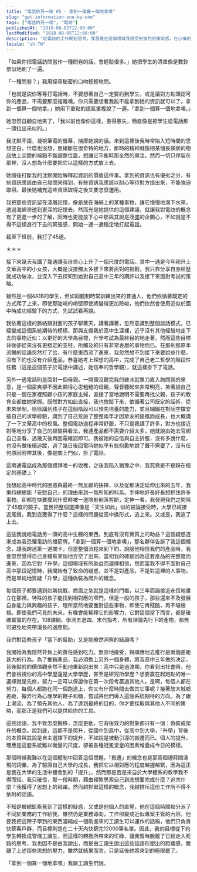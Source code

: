 ```yaml
---
title: "電話的另一端 #5 - 拿到一個算一個地拿噢"
slug: "get-information-one-by-one"
tags: ["電話的另一端", "電訪"]
publishedAt: "2018-08-05T12:00:00"
lastModified: "2018-08-05T12:00:00"
description: "從電訪的工作開始思考，我發覺在這個場域我感受到強烈的衝突感，在心情的矛盾中我理解到，所謂的「升學」只不過是偽裝成爬升的虛假概念"
locale: "zh-TW"
---
```


「如果你把電話訪問當作一種問卷的話，會輕鬆很多。」她把學生的清單像是數鈔票似地刷了一遍。

「一種問卷？」我用探尋秘密的口吻輕輕地問。

「也就是説你等等打電話時，不要想著自己一定要約到學生，或是讓對方點頭認可你的產品，不需要那麼複雜噢。你只需要想著我能不能拿到她的資訊就可以了。拿到一個算一個地拿。」她用下重點的語氣重複說了一遍。「拿到一個算一個地拿噢。」

她忽然自顧自地笑了，「我以前也像你這樣，患得患失，簡直像是把學生從電話那一頭拉出來似的。」

我沈默不語，凝視筆電的螢幕，揣摩她說的話。來到這裡後我時常陷入短時間的思想空白，什麼也沒想，思緒斷在很奇特的地方，那時的精神就像把某個長條狀的物品放上尖銳的端點不斷調整位置，想讓它平衡時那全然的專注。然而一切只停留在那裡，沒人想為什麼要把它以這樣的方式放上去。

她隨後打斷我的沈默開始解釋起資訊的價值這件事。拿到的資訊也有優劣之分，有些資訊應該由自己發問來得到，有些資訊我應該以耐心等待對方提出來，不能強迫取得。最後她補充這些資訊取得之後又要怎麼運用。

我把那些資訊留在淺層記憶，像是放在海綿上的某種事物，讓它慢慢地滴下水來，透過海綿滲透到更深的記憶去。然而光是她提供的這個建議，就讓我對電訪的概念有了更進一步的了解，同時也更能放下心中那與其說是茂盛的企圖心，不如說是不得不這樣進行下去的緊張感，開始一通一通穩定地打起電話。

截至下班前，我打了45通。

＊＊＊

接下來幾天我講了幾通讓我自信心上升了一個尺度的電話。其中一通是今年剛升上文華高中的小女孩，大概是沒接觸太多接下來將面對的挑戰，我只靠分享自身經歷就成功破冰，並深入下去探知到她對自己高中三年的期許以及接下來面對考試的策略。

雖然是一個4A1B的學生，但如同體制時常訓練出來的普通人，他們依循著既定的方式爬了上來，即使那陡峭的峭壁即使將變得更加險峻，他們依然會使用近似於國中時成功經驗下的方式，先試試看再說。

我依著這樣的脈絡跟對面的孩子聊著天，講著講著，忽然意識到整個談話模式，已經變成這個系統期待的模樣，那與支撐我於高中生涯裡，近乎沒有其他經驗地走下去的事物近似：以更好的大學為目標，升學考試為最終目的地走著。然而這些目標背後卻從來沒有更穩定的支柱，所觸及的只有非常表層的事物而已。在那剎那原本流暢的話語突然打了岔，有什麼東西流了進來，我忽然想不到接下來要說些什麼，沒有下約也沒有介紹產品，恭喜她考上理想的高中，完成了自己老二哲學的階段性任務（這是這個孩子於電話中講述，她信奉的哲學觀），就這樣掛下了電話。

另外一通電話則是面對一個母親。一開頭沒聽完我的破冰就單刀直入詢問我的來意，是一個豪爽卻不因此顯得心思粗糙的母親，聲音聽起來非常明亮，笑著說自己只是一個在家裡照顧小孩的家庭主婦，直接了當地說明不需要再找父親，孩子的教育全都由她掌握。既然對方如此直接，我也放鬆下來，依循著公司既定的話術，從未來學制，徐徐講到孩子在這個階段可以預先培養的能力，並且細細在對話空擋安插自己的求學經驗，講到了自己荒唐了整整兩年才因摯友的提攜而成長，也大概講了一下文華高中的校風。整個電訪過程非常舒服，不只是我講了許多，對方也接近對等地分享了自己的經驗與看法，我連產品都不需要介紹太多，她就說由她去官網自己查看，過幾天後再回電確認即可。我被她的自信與自主折服，沒有多說什麼，也沒有做後續追蹤，過了幾日後回電時她似乎有些抱歉地說了聲不需要了，沒有任何原因附帶其後，像是關上門似，掛了電話。

這兩通電話成為那個禮拜唯一的收穫，之後我陷入猶豫之中，我究竟是不是踩在穩定的基礎上？

我想起高中時代的困惑與最終一無反顧的抉擇，以及從那決定延伸出來的五年，我秉持總總能「安慰自己」的理由來到一無所知的科系。手伸地好長好長想抓住許多事物，卻都在快要摸到什麼時被一道陰影俐落剪斷，定神一看，我發現我們之間隔了45度的鏡子。當我把整個選擇像是「天生如此」似的結論接受時，大學已經接近尾聲，我到底獲得了什麼？這樣的問題從高中換形式，追上來。又或是，我追了上去。

這些我說給電話另一頭的高中生聽的東西，到底有沒有實質上的助益？這個疑惑逐漸成為我恐懼電訪的擋箭牌。「拿到一個算一個地拿噢」，那名夥伴告訴了我這個概念，讓我跨過第一道關卡，但當整個流程來到下約、說服他相信我們的產品時，我會忽然覺得自己身體有某個地方空了出來。當初我的確是因為這套產品的完整度而進來，因為它對「升學」這個場域有所助益而選擇相信，然而當我不得不面對自己高中那段記憶時，我開始有了致命的疑惑，並不是對產品，不是對這裡的人事物，而是單純地質疑「升學」這種偽裝為爬升的概念。

每個孩子都要遇到如斯挑戰，燃眉之急就是這樣的門檻，以三年而論接近永恆地肅立在那裡。特殊的孩子能找到相對應的窄門，但是一般的孩子，那些還來不及發展自身能力與興趣的孩子，理所當然地要面對這些事物，即使它再殘酷，再不堪檢視。即使我們可見的未來，有機會能稀釋它的影響力，它對這個當下而言，都是確確實實的存在。108課綱、學測五選四、末代指考、所有理論先行下的產物，都無可避免地夾帶漫長的適應期。

我們對這些孩子「當下的幫助」又是能瞭然洞察的結論嗎？

我開始為我隱然背負上的責任感到吃力。無奈地接受，與順應地去推行是兩個差距甚大的行為。為了推銷產品，我必須換上另外一個身體，將我高中三年做的決定，背後黏附的價值觀全然不動地重新說出來：高中只是過渡期，你看到出社會時，他們會檢視你的高中學歷還是大學學歷，甚至是研究所學歷？想要贏在起跑點的唯一選擇就是先修，努力一定可以保證你在第一次段考贏過其他人。是啊，每個人都在努力，每個人都跑在同一個跑道上，你又有什麼時間去做其它事呢？接著放大城鄉差距，搬弄行為心理學的鞭子和糖，嘗試將他們導入這個系統期待的方向。為了跟上潮流、為了領先其他人、為了達到最終的目的，你才要採取與其他人不同的策略，而那正是我們可以提供給你的工具。

這些話語，我不管怎麼搬移，怎麼更動，它背後效力的對象都只有一個：偽裝成爬升的概念。說到底，這都不是爬升，從國中到高中，從高中到大學，「升學」背後的本質與其說是自主選擇下的提升，不如說是被動引導的搬遷而已。個人的提升，理應是這套系統難以衡量的尺度，卻被各種冠冕堂皇的因素堆疊成今日的模樣。

那個時候我難以在這個體制中回答這個問題，「搬遷」的概念也是那兩個禮拜間湧現的詞彙，為了驗證自己大學的成長，我把它以相對應的程度越握越緊，因為這正是我在大學的生活中體會到的「提升」，然而那是否是來自於大學體系的教學我不得而知。我只確信，那一段時期，藉由頻繁思索自己到底想要完成什麼？追求什麼？我獲得了思想上的飛躍。然而越抓緊這樣的概念，我越排斥這份工作所不得不依附的話語。

不知是被總監察覺到了這樣的疑惑，又或是他個人的直覺，他在這個時間點分派了不同於業務的工作給我，雖然仍是業務導向，工作卻變成近似專案主管的內容。他要我把這陣子學到的東西濃縮成一個剛進來的工讀生可以運作的話稿，他們只負責快篩客戶群，而目標則是在二十天內快篩完12000筆名單。因此，我的目標從下約學生轉換成管理工讀生，而這樣的轉換所帶來的忙碌，讓我暫時脫離了已經走入死路的思考，我也因不是由我說出，而是由工讀生說出這些話語形塑出的距離感，脫離了上述那些思想的壓力，雖然就結果而言，只是延後終將來到的極限罷了。

「拿到一個算一個地拿噢」我跟工讀生們說。